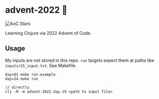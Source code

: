 # advent-2022 🎄

![AoC Stars](https://img.shields.io/badge/47-%F0%9F%8C%9F-yellow)

Learning Clojure via 2022 Advent of Code.

## Usage

My inputs are not stored in this repo. `run` targets expect them at paths like `inputs/25_input.txt`. See Makefile.
```
day=01 make run-example
day=14 make run

// directly
clj -M -m advent-2022.day-19 <path to input file>
```
